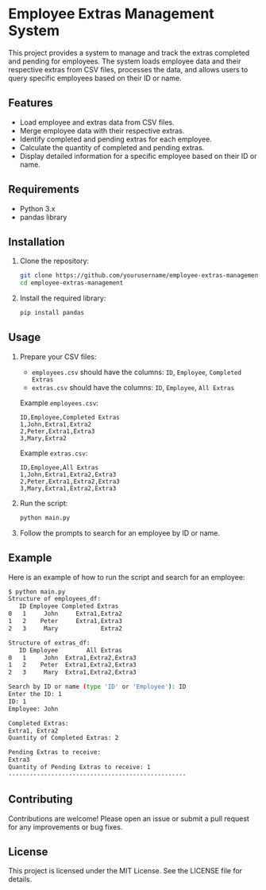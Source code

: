 # Employee Extras Management System

This project provides a system to manage and track the extras completed and pending for employees. The system loads employee data and their respective extras from CSV files, processes the data, and allows users to query specific employees based on their ID or name.

## Features

- Load employee and extras data from CSV files.
- Merge employee data with their respective extras.
- Identify completed and pending extras for each employee.
- Calculate the quantity of completed and pending extras.
- Display detailed information for a specific employee based on their ID or name.

## Requirements

- Python 3.x
- pandas library

## Installation

1. Clone the repository:
    ```bash
    git clone https://github.com/yourusername/employee-extras-management.git
    cd employee-extras-management
    ```

2. Install the required library:
    ```bash
    pip install pandas
    ```

## Usage

1. Prepare your CSV files:
    - `employees.csv` should have the columns: `ID`, `Employee`, `Completed Extras`
    - `extras.csv` should have the columns: `ID`, `Employee`, `All Extras`

    Example `employees.csv`:
    ```csv
    ID,Employee,Completed Extras
    1,John,Extra1,Extra2
    2,Peter,Extra1,Extra3
    3,Mary,Extra2
    ```

    Example `extras.csv`:
    ```csv
    ID,Employee,All Extras
    1,John,Extra1,Extra2,Extra3
    2,Peter,Extra1,Extra2,Extra3
    3,Mary,Extra1,Extra2,Extra3
    ```

2. Run the script:
    ```bash
    python main.py
    ```

3. Follow the prompts to search for an employee by ID or name.

## Example

Here is an example of how to run the script and search for an employee:

```bash
$ python main.py
Structure of employees_df:
   ID Employee Completed Extras
0   1     John     Extra1,Extra2
1   2    Peter     Extra1,Extra3
2   3     Mary            Extra2

Structure of extras_df:
   ID Employee        All Extras
0   1     John  Extra1,Extra2,Extra3
1   2    Peter  Extra1,Extra2,Extra3
2   3     Mary  Extra1,Extra2,Extra3

Search by ID or name (type 'ID' or 'Employee'): ID
Enter the ID: 1
ID: 1
Employee: John

Completed Extras:
Extra1, Extra2
Quantity of Completed Extras: 2

Pending Extras to receive:
Extra3
Quantity of Pending Extras to receive: 1
--------------------------------------------------

```

## Contributing
Contributions are welcome! Please open an issue or submit a pull request for any improvements or bug fixes.

## License
This project is licensed under the MIT License. See the LICENSE file for details.
